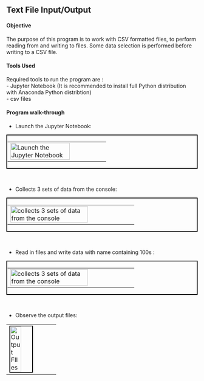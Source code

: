 <!---
Decision Science 1 Class - Exercise 1
# DS1_E1_FileIO
--->
## Text File Input/Output

#### Objective
The purpose of this program is to work with CSV formatted files, to perform reading from and writing to files. Some data selection is performed before writing to a CSV file.

#### Tools Used
Required tools to run the program are :</br>
\- Jupyter Notebook (It is recommended to install full Python distribution with Anaconda Python distribtion) </br>
\- csv files

#### Program walk-through

- Launch the Jupyter Notebook: <br/>
<p style="border: 2px solid #000000; padding: 1px;">
<table><tr><td>
<img src="https://github.com/user-attachments/assets/291051c8-cc12-4c67-a9fd-c0785c977575" width="80%" height="50%" alt="Launch the Jupyter Notebook" />
</td></tr></table>
</p>
</br>

- Collects 3 sets of data from the console: <br/>
<p style="border: 2px solid #000000; padding: 1px;">
<table><tr><td>
<img src="https://github.com/user-attachments/assets/4ee7bd84-3fe4-4b09-903c-00f2dc5e715b" width="80%" height="50%" alt="collects 3 sets of data from the console" />
</td></tr></table>
</p>
</br>

- Read in files and write data with name containing 100s : <br/>
<p style="border: 2px solid #000000; padding: 1px;">
<table><tr><td>
<img src="https://github.com/user-attachments/assets/b72e021a-916e-4fef-94fc-965a6c44893b" width="80%" height="50%" alt="collects 3 sets of data from the console" />
</td></tr></table>
</p>
</br>

- Observe the output files:  <br/>
<table><tr><td>
<img src="https://github.com/user-attachments/assets/16ba9ceb-25ab-43a7-a39d-bbe6e84d0433" height="80%" width="50%" alt="Output FIles" style="border: 2px solid black;"/> 
</td></tr></table>
</br>
